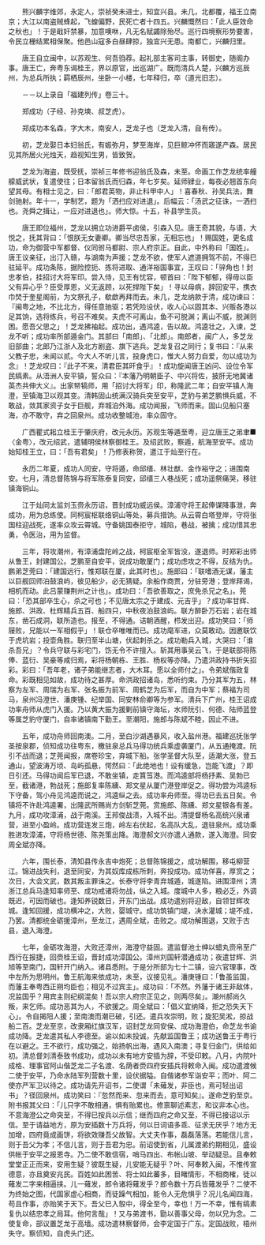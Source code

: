 <!-- { "loadSidebar": true } -->
　　熊兴麟字维郊，永定人，崇祯癸未进士，知宜兴县。未几，北都覆，福王立南京；大江以南盗贼蜂起，飞蝗偏野，民死亡者十四五。兴麟慨然曰：「此人臣效命之秋也」！于是戢奸禁暴，加意噢咻，凡无名赋蠲除殆尽。巡行四境察形势要害，令民立栅结累相保聚。他邑山寇多白昼肆掠，独宜兴无患。南都亡，兴麟归里。

　　唐王自立闽中，以苏观生、何吾驺荐。起礼部主客司主事，转御史，随阁办事。唐王亡，奔粤东谒桂王，界以原官，出巡湖广。既而清兵人楚，兴麟方巡辰州，为总兵所执；羁栖辰州，坐卧一小楼，七年释归，卒（道光旧志）。

　　－－以上录自「福建列传」卷三十。

　　郑成功（子经、孙克塽、叔芝虎）。

　　郑成功本名森，字大木，南安人，芝龙子也（芝龙入清，自有传）。

　　初，芝龙娶日本妇翁氏，有娠弥月，梦至海岸，见巨鲸冲怀而寤遂产森。居民见其所居火光烛天，趋视知生男，皆致贺。

　　芝龙为海盗，既受抚，崇祯三年修书迎翁氏及森，未至。命画工作芝龙统率艟艨威武状，复遣使往；日本留翁氏而归森，年七岁矣。延师肄业，每夜必翘首东向望其母。有相士见之，曰：「郎君英物，非止科甲中人」！喜春秋、孙吴兵法，舞剑驰射。年十一，学制艺，题为「洒扫应对进退」。后幅云：「汤武之征诛，一洒扫也。尧舜之揖让，一应对进退也」。师大惊。十五，补县学生员。

　　唐王即位福州，芝龙以拥立功进爵平卤侯，引森入见。唐王奇其貌，与语，大悦之，抚其背曰：「恨朕无女妻卿。卿当尽忠吾家，无相忘也」！赐国姓，更名成功，命为御营中军都督、仪同驸马都尉、宗人府宗正。自此，中外称曰「国姓」。唐王议亲征，出汀入赣，与湖南为声援；芝龙不欲，使军人遮道拥驾不前，不得巳驻延平。成功条陈，据险控扼、拣将进取、通洋裕国事宜，王叹曰：「骍角也！封忠孝伯，挂招讨大将军印。尝入侍，见王有忧容，顿首曰：「陛下郁郁，得毋以臣父有异心乎？臣受厚恩，义无返顾，以死捍陛下矣」！寻以母病，辞回安平，携衣巾焚于奎星阁前，为文祭孔子，欷歔再拜而去。未几，芝龙纳款于清，成功谏曰：『闽粤之地，不比北方，得任意驰驱；若凭险设伏，收人心以固其本、兴贩各港以足其饷，选将练兵，号召不难矣。夫虎不可离山，鱼不可脱渊；离山不威，脱渊则困。愿吾父思之」！芝龙拂袖起。成功出，遇鸿逵，告以故。鸿逵壮之，入谏，芝龙不听；成功率所部遁金门。其部曰「南郎」、「北郎」。南郎者，闽广人，多芝龙旧部曲；北郎乃江浙人及北方剧盗、旗下逃兵。芝龙复召之同行；复书曰：『从来父教子忠，未闻以贰。今大人不听儿言，投身虎口，惟大人努力自爱，勿以成功为念』！芝龙叹曰：『此子不来，清君臣其旰食乎』！成功旋闻唐王凶问、设位令军民缟素。从浯洲人安平镇，誓众曰：『本藩乃明朝臣子、中兴将佐，披肝无地冀诸英杰共伸大义』。出家帑犒师，用「招讨大将军」印，称隆武二年；自安平镇人海澄，至镇海卫以观其变。清韩固山统满汉骑兵突至安平，芝豹与弟芝鹏惧兵威，不敢战，敛其家资子女于巨舰，弃城泊外海。成功闻报，飞师而来。固山见船只塞海，亦不敢守，弃之回泉州。成功收整城池，率众固守。

　　广西瞿式耜立桂王于肇庆府，改元永历。苏观生等遁至粤，迎立唐王之弟聿■〈金粤〉，改元绍武，遣辅明侯林察御桂王。及绍武败，察遁，航海至安平。成功始知桂王立，曰：「吾有君矣」！乃修表称贺，遣江于灿至行在。

　　永历二年夏，成功人同安，守将遁，命邱缙、林壮猷、金作裕守之；进围南安。七月，清总督陈锦与将军陈泰复同安，邱缙三人巷战死；成功遥祭痛哭，移驻镇海铜山。

　　江于灿同太监刘玉赍永历诏，晋封成功威远侯。漳浦守将王起俸谋降事泄，奔成功，用为总练使。同柯宸枢联络铜山等处，募兵措饷。从云霄白塔登岸，守将张国柱迎战死，遂率众攻云霄城。守备姚国泰拒守，城陷，巷战，被擒；成功惜其忠勇，令医治，用为监督。

　　三年，将攻潮州，有漳浦盘陀岭之战，柯宸枢全军皆没，遂退师。时郑彩出师从鲁王，封建国公。芝鹏至自安平，说成功敢厦门；成功虑攻之不得，反结为仇。鹏弟芝莞曰：「建国远行，惟郑联在厦，此其时也」。施郎曰：「联嗜酒无谋，藩主以巨舰回师泊鼓浪屿，彼见船少，必无猜疑。余船作商贾，分驻旁港；登岸拜谒，相机而动。此吕蒙赚荆州之计也」。成功曰：「吾欲善取之，庶免杀兄之名」。莞曰：「恐其部卒生心，杀之可也；不见唐太宗之于建成、元吉乎」？成功率甘辉、施郎、洪政、杜辉精兵五百、船四只，中秋夜泊鼓浪屿。联方醉卧万石岩；岩在城东，凿石成洞，联所造也。报至，不得通。诘朝酒醒，栉发出迎。成功笑曰：「师屦败，兄能以一军相假乎」！联仓卒唯唯而已。成功麾军进，众莫敢动。因邀联饮于虎坑岩；投壶角胜。联归至半山塘，伏起刺杀之。成功勒兵入城，大哭曰：「谁杀吾兄」？令兵守联与彩宅门，饬无令不许擅入。斩其用事吴云飞，于是联部将陈俸、蓝衍、吴豪等咸归焉，彩将杨朝栋、王胜、杨权等亦降。乃遣洪政持书折矢招彩。彩曰：「吾年老，诸子弟能继志者，大木耳。愿以全师付之」。令弟斌偕政复命。彩既相见如故，成功待之甚厚。命洪政招诸岛，悉听约束。乃分其军为五，林察为左军、周瑞为右军、张名振为前军、周鹤芝为后军，而自为中军；蔡福为司马，泉州冯澄世、潘庚锺、纪举国、同安林俞卿等为参军。清兵下广州，桂王诏成功率舟师从虎门入援。乃以黄大振为援剿前镇守海坛，水师阮引、何德、陆师蓝登等属芝豹守厦门，自率诸镇南下勤王。至潮阳，施郎与陈斌不睦，因止不进。

　　五年，成功舟师回南澳。二月，至白沙湖遇暴风，收入盐州港。福建巡抚张学圣按泉郡，侦知成功往粤东，檄驻泉总兵马得功统兵乘虚袭厦门，从五通掩渡。阮引不战而退；芝莞闻报，席卷珍宝，弃城下船。张学圣督大队至，适潮大涨，登五通山，望波涛万顷、岛屿孤悬，愕然曰：「此绝地也！设有缓急，岂能飞渡」？即日引还。马得功闻后军已退，不敢坐镇，走篔筜港。而鸿逵部将杨抒素、吴勃已至，截诸港，勃战死；施郎复率陈纁、郑文星从厦门港登岸促之。得功尝为鸿逵标下守备，驾小舟见鸿逵而说之，鸿逵纵之去。成功率舟师至。得功已去五日矣。令镇将不许赴鸿逵署，出隆武所赐尚方剑斩芝莞。赏施郎、陈纁、郑文星银各有差。九月，成功攻漳浦，战于南溪。王邦俊战溃，入城不出。清提督杨名高统兴泉诸营，进至小盈岭。成功营连发三炮，岭左右伏起，名高队大乱，退驻泉州。成功乘胜进攻漳浦，守将杨世德、陈尧策出降。海澄郝文兴亦遣人通款，遂入海澄。同安周全斌亦降。

　　六年，围长泰，清知县传永吉中炮死；总督陈锦援之，成功解围，移屯柳营江。锦进战失利，退至同安，为其奴库成栋所刺，奔投成功。成功佯喜，厚赏之；次日，大会文武，数其叛主罪诛之。长泰守将李青弃城遁，城遂陷。进围漳州；清浙江总兵马逢知率师至、成功戒诸将勿战，纵之入城。度城中人多，粮必乏，外调既迟，可因而破也。逢知养锐数日，开东门出战。成功遣别将迎敌，自领甘辉攻城。逢知回援，成功横冲之，大败，婴城守。成功筑镇门堤，决水灌城；堤不成，乃罢。清都统金砺援漳州，至龙江，遇周全斌，击败之。成功解围退，又败于古县，退入海澄。

　　七年，金砺攻海澄，大败还漳州，海澄守益固。遣监督池士绅以蜡丸赍帛至广西行在报捷，回赍桂王诏，晋封成功漳国公。漳州刘国轩潜通成功；夜遣甘辉、洪旭等至南门，国轩开门纳入。诸县悉附。于是分所部为七十二镇，设六官理事，改中左所为思明州。鲁王航海来依成功，未至，议接见礼。潘庚锺曰：「鲁虽监国，而藩主奉粤西正朔均臣也；相见不过宾主」。成功曰：「不然。外藩于诸王非敌体，况监国乎？用宾主则纪纲混矣！吾以宗人府宗正见之，则两尽矣」。潮州郝尚久叛，来乞师。成功恶其为人，不欲援之。周全斌曰：「倡义宜纳降，拒之恐失天下心」。令自揭阳人援；至南澳而潮已破，引还。遣兵攻崇明，败；旋犯吴淞，掠战船二百。芝龙至京，改隶厢红旗汉军，诏封芝龙同安侯、成功海澄伯，命芝龙书谕成功降。芝龙遣其私人李德至。谕以如未投诚，先献监国鲁王；成功送鲁王于粤行在以避之。王不欲行，成功强之，始扬帆出海，遇风入南澳；寻复归金门，供给如初。清总督刘清泰致书成功，成功以未有地方安插为辞，不受印敕。八月，内院叶成格、理事官阿山偕芝龙二子名渡、名荫者赍四府安插兵将敕命入闽。成功遣渡候二使于安平，乃命水陆军列营数十里，设伏据隘。自偕诸参军诣安平；而叶、阿二使亦严军卫以待之。成功请先开诏书，二使谓「未薙发，非臣也，焉可轻出诏书」？径回泉州。成功笑曰：『忽然而来、忽来而去，意可知矣』。遂命芝豹至京。附书报其父曰：「儿只字不敢相通，惧有贻累也。修禀聊述素志，和议非本心也。不意海澄公之命突至，不得巳按兵以示信；继而四府之命又至，不得已接诏以示信。至于请益地方，原为安插数十万兵将，何以日词语多乖、征求无厌乎？地方无加增，四府竟成画饼，将欲效赚吾父故智。大丈夫作事，磊磊落落。若能信儿言，则于吾父为孝；不信儿言，则于吾君为忠。前诏使到省，儿属渡弟约期相见，盛设供帐于安平之报恩寺。乃二使不敢信宿，哨马四出、布帐山坡、举动疑忌。且奉敕堂堂正正而来，安用生疑？彼既生疑，儿安能无疑乎？叶、阿奉敕入闽，不惟传宣德意，亦且奠安兆民。百姓如此困苦、将士如此蕃多，目睹情形，不相商榷，徒以薙发二字来相逼挟。儿一薙发，郎令诸将薙发乎？郎令数十万兵皆薙发乎？二使不为终始之图，代国家虚心相商，而徒躁气相加，能令人无危惧乎？况儿名闻四海，苟且作事，亦贻笑于天下。吾父巳入彀中，得全至今，幸也！万一不幸，惟有缟素复仇以结忠孝之局耳。他何言哉」！又与弟渡书，勖以善事父母，勿以兄为念。二使复命，部议置芝龙于高墙。成功遣林察督师，会李定国于广东。定国战败，梧州失守。察侦知，自虎头门还。

